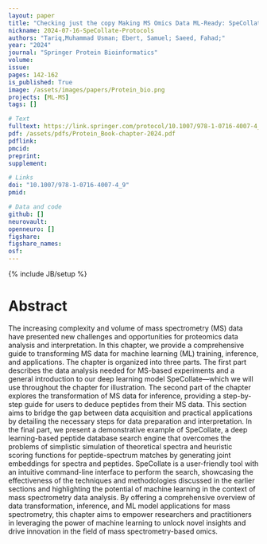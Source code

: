 ```yaml
---
layout: paper
title: "Checking just the copy Making MS Omics Data ML-Ready: SpeCollate Protocols"
nickname: 2024-07-16-SpeCollate-Protocols
authors: "Tariq,Muhammad Usman; Ebert, Samuel; Saeed, Fahad;"
year: "2024"
journal: "Springer Protein Bioinformatics"
volume: 
issue:
pages: 142-162
is_published: True
image: /assets/images/papers/Protein_bio.png
projects: [ML-MS]
tags: []

# Text
fulltext: https://link.springer.com/protocol/10.1007/978-1-0716-4007-4_9
pdf: /assets/pdfs/Protein_Book-chapter-2024.pdf
pdflink:
pmcid:
preprint: 
supplement:

# Links
doi: "10.1007/978-1-0716-4007-4_9"
pmid:

# Data and code
github: []
neurovault:
openneuro: []
figshare:
figshare_names:
osf:
---
```

{% include JB/setup %}

# Abstract

The increasing complexity and volume of mass spectrometry (MS) data have presented new challenges and opportunities for proteomics data analysis and interpretation. In this chapter, we provide a comprehensive guide to transforming MS data for machine learning (ML) training, inference, and applications. The chapter is organized into three parts. The first part describes the data analysis needed for MS-based experiments and a general introduction to our deep learning model SpeCollate—which we will use throughout the chapter for illustration. The second part of the chapter explores the transformation of MS data for inference, providing a step-by-step guide for users to deduce peptides from their MS data. This section aims to bridge the gap between data acquisition and practical applications by detailing the necessary steps for data preparation and interpretation. In the final part, we present a demonstrative example of SpeCollate, a deep learning-based peptide database search engine that overcomes the problems of simplistic simulation of theoretical spectra and heuristic scoring functions for peptide-spectrum matches by generating joint embeddings for spectra and peptides. SpeCollate is a user-friendly tool with an intuitive command-line interface to perform the search, showcasing the effectiveness of the techniques and methodologies discussed in the earlier sections and highlighting the potential of machine learning in the context of mass spectrometry data analysis. By offering a comprehensive overview of data transformation, inference, and ML model applications for mass spectrometry, this chapter aims to empower researchers and practitioners in leveraging the power of machine learning to unlock novel insights and drive innovation in the field of mass spectrometry-based omics.